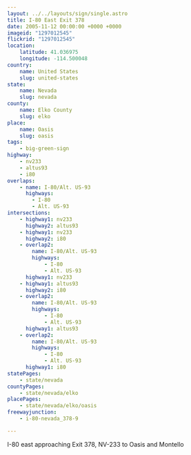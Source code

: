 ```yaml
---
layout: ../../layouts/sign/single.astro
title: I-80 East Exit 378
date: 2005-11-12 00:00:00 +0000 +0000
imageid: "1297012545"
flickrid: "1297012545"
location:
    latitude: 41.036975
    longitude: -114.500048
country:
    name: United States
    slug: united-states
state:
    name: Nevada
    slug: nevada
county:
    name: Elko County
    slug: elko
place:
    name: Oasis
    slug: oasis
tags:
    - big-green-sign
highway:
    - nv233
    - altus93
    - i80
overlaps:
    - name: I-80/Alt. US-93
      highways:
        - I-80
        - Alt. US-93
intersections:
    - highway1: nv233
      highway2: altus93
    - highway1: nv233
      highway2: i80
    - overlap2:
        name: I-80/Alt. US-93
        highways:
            - I-80
            - Alt. US-93
      highway1: nv233
    - highway1: altus93
      highway2: i80
    - overlap2:
        name: I-80/Alt. US-93
        highways:
            - I-80
            - Alt. US-93
      highway1: altus93
    - overlap2:
        name: I-80/Alt. US-93
        highways:
            - I-80
            - Alt. US-93
      highway1: i80
statePages:
    - state/nevada
countyPages:
    - state/nevada/elko
placePages:
    - state/nevada/elko/oasis
freewayjunction:
    - i-80-nevada_378-9

---
```

I-80 east approaching Exit 378, NV-233 to Oasis and Montello